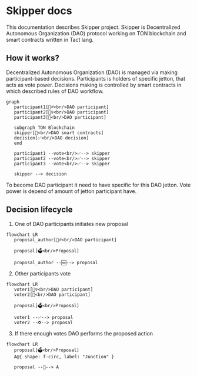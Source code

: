 # Skipper docs

This documentation describes Skipper project.
Skipper is Decentralized Autonomous Organization (DAO) protocol working on TON blockchain and smart contracts written in Tact lang.

## How it works?

Decentralized Autonomous Organization (DAO) is managed via making participant-based decisions. Participants is holders of specific jetton, that acts as vote power. Decisions making is controlled by smart contracts in which described rules of DAO workflow.

```mermaid
graph
   participant1[🙋‍♂️<br/>DAO participant]
   participant2[🙋‍♀️<br/>DAO participant]
   participant3[🙋<br/>DAO participant]

   subgraph TON Blockchain
   skipper[📄<br/>DAO smart contracts]
   decision[✅<br/>DAO decision]
   end

   participant1 --vote<br/>✅--> skipper
   participant2 --vote<br/>✅--> skipper
   participant3 --vote<br/>✅--> skipper

   skipper --> decision
```

To become DAO participant it need to have specific for this DAO jetton. Vote power is depend of amount of jetton participant have.

## Decision lifecycle

1. One of DAO participants initiates new proposal

```mermaid
flowchart LR
   proposal_author[🙋‍♂️<br/>DAO participant]

   proposal[🗳️<br/>Proposal]

   proposal_author --🆕--> proposal
```

2. Other participants vote

```mermaid
flowchart LR
   voter1[🙋‍♀️<br/>DAO participant]
   voter2[🙋<br/>DAO participant]

   proposal[🗳️<br/>Proposal]

   voter1 --✅--> proposal
   voter2 --❎--> proposal
```

3. If there enough votes DAO performs the proposed action

```mermaid
flowchart LR
   proposal[🗳️<br/>Proposal]
   A@{ shape: f-circ, label: "Junction" }

   proposal --💸--> A
```
